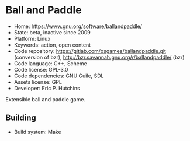 # Ball and Paddle

- Home: https://www.gnu.org/software/ballandpaddle/
- State: beta, inactive since 2009
- Platform: Linux
- Keywords: action, open content
- Code repository: https://gitlab.com/osgames/ballandpaddle.git (conversion of bzr), http://bzr.savannah.gnu.org/r/ballandpaddle/ (bzr)
- Code language: C++, Scheme
- Code license: GPL-3.0
- Code dependencies: GNU Guile, SDL
- Assets license: GPL
- Developer: Eric P. Hutchins

Extensible ball and paddle game.

## Building

- Build system: Make
